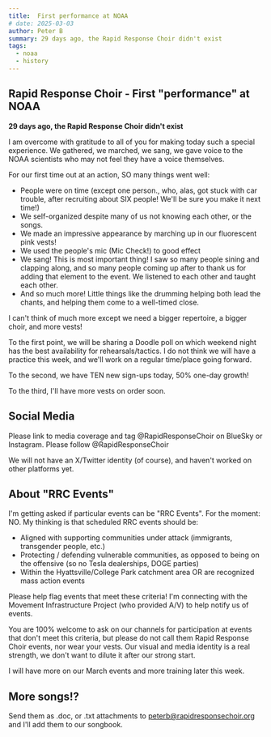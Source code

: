 ```yaml
---
title:  First performance at NOAA
# date: 2025-03-03
author: Peter B
summary: 29 days ago, the Rapid Response Choir didn't exist
tags:
  - noaa
  - history
---
```


## Rapid Response Choir - First "performance" at NOAA 

**29 days ago, the Rapid Response Choir didn't exist**

I am overcome with gratitude to all of you for making today
such a special experience. We gathered, we marched, we sang,
we gave voice to the NOAA scientists who may not feel they have
a voice themselves.

For our first time out at an action, SO many things went well:

- People were on time (except one person., who, alas, got stuck with car trouble, after recruiting 
about SIX people! We'll be sure you make it next time!)
- We self-organized despite many of us not knowing each other, or the songs.
- We made an impressive appearance by marching up in our fluorescent pink vests!
- We used the people's mic (Mic Check!) to good effect
- We sang! This is most important thing! I saw so many people sining and clapping along, and so many people
coming up after to thank us for adding that element to the event. We listened to
each other and taught each other.
- And so much more! Little things like the drumming helping both lead the chants, and 
helping them come to a well-timed close.

I can't think of much more except we need a bigger repertoire, a bigger 
choir, and more vests!

To the first point, we will be sharing a Doodle poll on which 
weekend night has the best availability for rehearsals/tactics. I do not 
think we will have a practice this week, and we'll work on a regular time/place
going forward.

To the second, we have TEN new sign-ups today, 50% one-day growth!

To the third, I'll have more vests on order soon.

## Social Media

Please link to media coverage and tag @RapidResponseChoir on BlueSky or
Instagram. Please follow @RapidResponseChoir

We will not have an X/Twitter identity (of course), and haven't worked on other platforms yet.

## About "RRC Events"

I'm getting asked if particular events can be "RRC Events". For the moment: NO. My thinking is
that scheduled RRC events should be:

- Aligned with supporting communities under attack (immigrants, transgender people, etc.)
- Protecting / defending vulnerable communities, as opposed to being on the offensive (so no Tesla dealerships, DOGE parties)
- Within the Hyattsville/College Park catchment area OR are recognized mass action events

Please help flag events that meet these criteria! I'm connecting with the Movement Infrastructure Project (who
provided A/V) to help notify us of events. 

You are 100% welcome to ask on our channels for participation at events that don't meet
this criteria, but please do not call them Rapid Response Choir events, nor wear your vests.
Our visual and media identity is a real strength, we don't want to dilute it after our strong start.

I will have more on our March events and more training later this week. 


## More songs!?

Send them as .doc, or .txt attachments to peterb@rapidresponsechoir.org and I'll
add them to our songbook.
